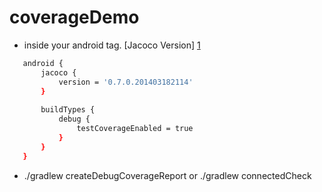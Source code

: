 coverageDemo
============

 - inside your android tag. [Jacoco Version] [1]



 ```sh
    android {
        jacoco {
            version = '0.7.0.201403182114'
        }
    
        buildTypes {
            debug {
                testCoverageEnabled = true
            }
        }
    }
 ```
 

- ./gradlew createDebugCoverageReport or ./gradlew connectedCheck
 
 
 

[1]:http://mvnrepository.com/artifact/org.jacoco/jacoco-maven-plugin
